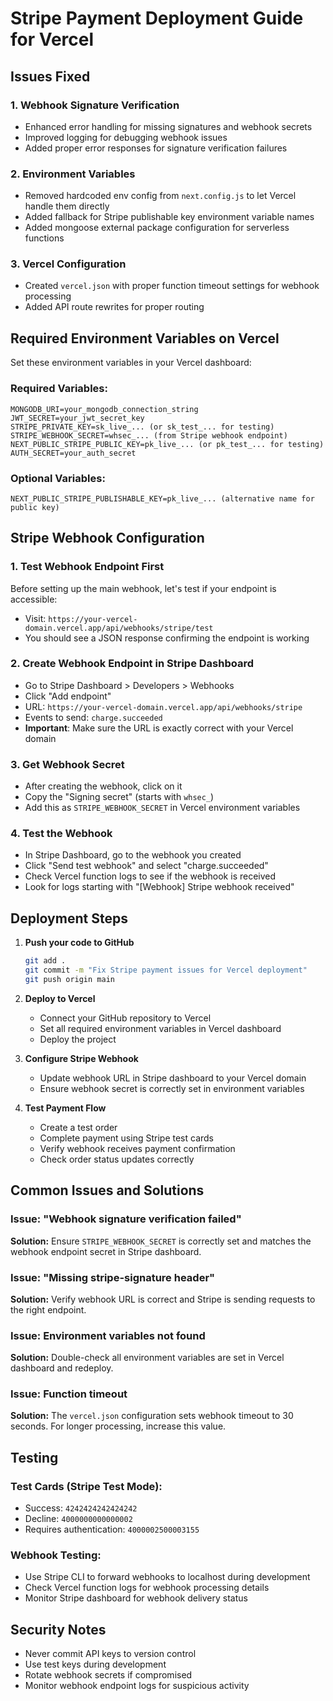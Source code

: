 # Stripe Payment Deployment Guide for Vercel

## Issues Fixed

### 1. Webhook Signature Verification
- Enhanced error handling for missing signatures and webhook secrets
- Improved logging for debugging webhook issues
- Added proper error responses for signature verification failures

### 2. Environment Variables
- Removed hardcoded env config from `next.config.js` to let Vercel handle them directly
- Added fallback for Stripe publishable key environment variable names
- Added mongoose external package configuration for serverless functions

### 3. Vercel Configuration
- Created `vercel.json` with proper function timeout settings for webhook processing
- Added API route rewrites for proper routing

## Required Environment Variables on Vercel

Set these environment variables in your Vercel dashboard:

### Required Variables:
```
MONGODB_URI=your_mongodb_connection_string
JWT_SECRET=your_jwt_secret_key
STRIPE_PRIVATE_KEY=sk_live_... (or sk_test_... for testing)
STRIPE_WEBHOOK_SECRET=whsec_... (from Stripe webhook endpoint)
NEXT_PUBLIC_STRIPE_PUBLIC_KEY=pk_live_... (or pk_test_... for testing)
AUTH_SECRET=your_auth_secret
```

### Optional Variables:
```
NEXT_PUBLIC_STRIPE_PUBLISHABLE_KEY=pk_live_... (alternative name for public key)
```

## Stripe Webhook Configuration

### 1. Test Webhook Endpoint First
Before setting up the main webhook, let's test if your endpoint is accessible:
- Visit: `https://your-vercel-domain.vercel.app/api/webhooks/stripe/test`
- You should see a JSON response confirming the endpoint is working

### 2. Create Webhook Endpoint in Stripe Dashboard
- Go to Stripe Dashboard > Developers > Webhooks
- Click "Add endpoint"
- URL: `https://your-vercel-domain.vercel.app/api/webhooks/stripe`
- Events to send: `charge.succeeded`
- **Important**: Make sure the URL is exactly correct with your Vercel domain

### 3. Get Webhook Secret
- After creating the webhook, click on it
- Copy the "Signing secret" (starts with `whsec_`)
- Add this as `STRIPE_WEBHOOK_SECRET` in Vercel environment variables

### 4. Test the Webhook
- In Stripe Dashboard, go to the webhook you created
- Click "Send test webhook" and select "charge.succeeded"
- Check Vercel function logs to see if the webhook is received
- Look for logs starting with "[Webhook] Stripe webhook received"

## Deployment Steps

1. **Push your code to GitHub**
   ```bash
   git add .
   git commit -m "Fix Stripe payment issues for Vercel deployment"
   git push origin main
   ```

2. **Deploy to Vercel**
   - Connect your GitHub repository to Vercel
   - Set all required environment variables in Vercel dashboard
   - Deploy the project

3. **Configure Stripe Webhook**
   - Update webhook URL in Stripe dashboard to your Vercel domain
   - Ensure webhook secret is correctly set in environment variables

4. **Test Payment Flow**
   - Create a test order
   - Complete payment using Stripe test cards
   - Verify webhook receives payment confirmation
   - Check order status updates correctly

## Common Issues and Solutions

### Issue: "Webhook signature verification failed"
**Solution:** Ensure `STRIPE_WEBHOOK_SECRET` is correctly set and matches the webhook endpoint secret in Stripe dashboard.

### Issue: "Missing stripe-signature header"
**Solution:** Verify webhook URL is correct and Stripe is sending requests to the right endpoint.

### Issue: Environment variables not found
**Solution:** Double-check all environment variables are set in Vercel dashboard and redeploy.

### Issue: Function timeout
**Solution:** The `vercel.json` configuration sets webhook timeout to 30 seconds. For longer processing, increase this value.

## Testing

### Test Cards (Stripe Test Mode):
- Success: `4242424242424242`
- Decline: `4000000000000002`
- Requires authentication: `4000002500003155`

### Webhook Testing:
- Use Stripe CLI to forward webhooks to localhost during development
- Check Vercel function logs for webhook processing details
- Monitor Stripe dashboard for webhook delivery status

## Security Notes

- Never commit API keys to version control
- Use test keys during development
- Rotate webhook secrets if compromised
- Monitor webhook endpoint logs for suspicious activity
